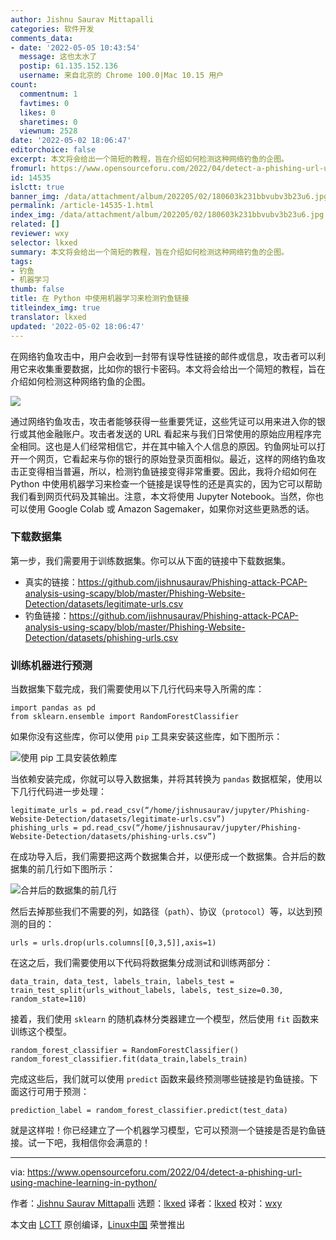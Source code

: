 ```yaml
---
author: Jishnu Saurav Mittapalli
categories: 软件开发
comments_data:
- date: '2022-05-05 10:43:54'
  message: 这也太水了
  postip: 61.135.152.136
  username: 来自北京的 Chrome 100.0|Mac 10.15 用户
count:
  commentnum: 1
  favtimes: 0
  likes: 0
  sharetimes: 0
  viewnum: 2528
date: '2022-05-02 18:06:47'
editorchoice: false
excerpt: 本文将会给出一个简短的教程，旨在介绍如何检测这种网络钓鱼的企图。
fromurl: https://www.opensourceforu.com/2022/04/detect-a-phishing-url-using-machine-learning-in-python/
id: 14535
islctt: true
banner_img: /data/attachment/album/202205/02/180603k231bbvubv3b23u6.jpg
permalink: /article-14535-1.html
index_img: /data/attachment/album/202205/02/180603k231bbvubv3b23u6.jpg.thumb.jpg
related: []
reviewer: wxy
selector: lkxed
summary: 本文将会给出一个简短的教程，旨在介绍如何检测这种网络钓鱼的企图。
tags:
- 钓鱼
- 机器学习
thumb: false
title: 在 Python 中使用机器学习来检测钓鱼链接
titleindex_img: true
translator: lkxed
updated: '2022-05-02 18:06:47'
---
```


在网络钓鱼攻击中，用户会收到一封带有误导性链接的邮件或信息，攻击者可以利用它来收集重要数据，比如你的银行卡密码。本文将会给出一个简短的教程，旨在介绍如何检测这种网络钓鱼的企图。


![](/data/attachment/album/202205/02/180603k231bbvubv3b23u6.jpg)


通过网络钓鱼攻击，攻击者能够获得一些重要凭证，这些凭证可以用来进入你的银行或其他金融账户。攻击者发送的 URL 看起来与我们日常使用的原始应用程序完全相同。这也是人们经常相信它，并在其中输入个人信息的原因。钓鱼网址可以打开一个网页，它看起来与你的银行的原始登录页面相似。最近，这样的网络钓鱼攻击正变得相当普遍，所以，检测钓鱼链接变得非常重要。因此，我将介绍如何在 Python 中使用机器学习来检查一个链接是误导性的还是真实的，因为它可以帮助我们看到网页代码及其输出。注意，本文将使用 Jupyter Notebook。当然，你也可以使用 Google Colab 或 Amazon Sagemaker，如果你对这些更熟悉的话。


### 下载数据集


第一步，我们需要用于训练数据集。你可以从下面的链接中下载数据集。


* 真实的链接：<https://github.com/jishnusaurav/Phishing-attack-PCAP-analysis-using-scapy/blob/master/Phishing-Website-Detection/datasets/legitimate-urls.csv>
* 钓鱼链接：<https://github.com/jishnusaurav/Phishing-attack-PCAP-analysis-using-scapy/blob/master/Phishing-Website-Detection/datasets/phishing-urls.csv>


### 训练机器进行预测


当数据集下载完成，我们需要使用以下几行代码来导入所需的库：



```
import pandas as pd
from sklearn.ensemble import RandomForestClassifier

```

如果你没有这些库，你可以使用 `pip` 工具来安装这些库，如下图所示：


![使用 pip 工具安装依赖库](/data/attachment/album/202205/02/180648eoc5tcgtzbltammh.jpg)


当依赖安装完成，你就可以导入数据集，并将其转换为 `pandas` 数据框架，使用以下几行代码进一步处理：



```
legitimate_urls = pd.read_csv(“/home/jishnusaurav/jupyter/Phishing-Website-Detection/datasets/legitimate-urls.csv”)
phishing_urls = pd.read_csv(“/home/jishnusaurav/jupyter/Phishing-Website-Detection/datasets/phishing-urls.csv”)

```

在成功导入后，我们需要把这两个数据集合并，以便形成一个数据集。合并后的数据集的前几行如下图所示：


![合并后的数据集的前几行](/data/attachment/album/202205/02/180649l00tah473edoeaeb.jpg)


然后去掉那些我们不需要的列，如路径（`path`）、协议（`protocol`）等，以达到预测的目的：



```
urls = urls.drop(urls.columns[[0,3,5]],axis=1)

```

在这之后，我们需要使用以下代码将数据集分成测试和训练两部分：



```
data_train, data_test, labels_train, labels_test = train_test_split(urls_without_labels, labels, test_size=0.30, random_state=110)

```

接着，我们使用 `sklearn` 的随机森林分类器建立一个模型，然后使用 `fit` 函数来训练这个模型。



```
random_forest_classifier = RandomForestClassifier()
random_forest_classifier.fit(data_train,labels_train)

```

完成这些后，我们就可以使用 `predict` 函数来最终预测哪些链接是钓鱼链接。下面这行可用于预测：



```
prediction_label = random_forest_classifier.predict(test_data)

```

就是这样啦！你已经建立了一个机器学习模型，它可以预测一个链接是否是钓鱼链接。试一下吧，我相信你会满意的！




---


via: <https://www.opensourceforu.com/2022/04/detect-a-phishing-url-using-machine-learning-in-python/>


作者：[Jishnu Saurav Mittapalli](https://www.opensourceforu.com/author/jishnu-saurav-mittapalli/) 选题：[lkxed](https://github.com/lkxed) 译者：[lkxed](https://github.com/lkxed) 校对：[wxy](https://github.com/wxy)


本文由 [LCTT](https://github.com/LCTT/TranslateProject) 原创编译，[Linux中国](https://linux.cn/) 荣誉推出